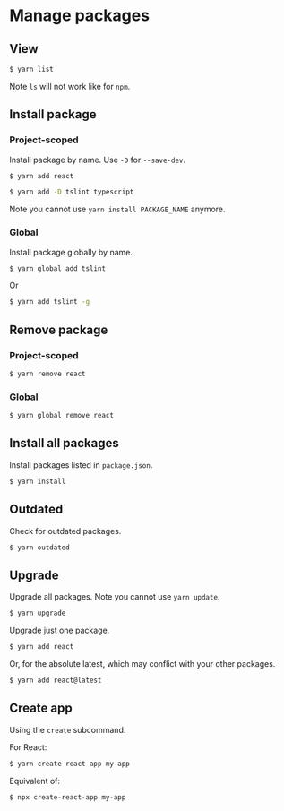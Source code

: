 # Manage packages


## View

```sh
$ yarn list
```

Note `ls` will not work like for `npm`.


## Install package

### Project-scoped

Install package by name. Use `-D` for `--save-dev`.

```sh
$ yarn add react

$ yarn add -D tslint typescript
```

Note you cannot use `yarn install PACKAGE_NAME` anymore.

### Global

Install package globally by name.

```sh
$ yarn global add tslint
```

Or

```sh
$ yarn add tslint -g
```


## Remove package

### Project-scoped

```sh
$ yarn remove react
```

### Global

```sh
$ yarn global remove react
```


## Install all packages

Install packages listed in `package.json`.

```sh
$ yarn install
```


## Outdated

Check for outdated packages.

```sh
$ yarn outdated
```


## Upgrade

Upgrade all packages. Note you cannot use `yarn update`.

```sh
$ yarn upgrade
```

Upgrade just one package.

```sh
$ yarn add react
```

Or, for the absolute latest, which may conflict with your other packages.

```sh
$ yarn add react@latest
```


## Create app

Using the `create` subcommand.

For React:

```sh
$ yarn create react-app my-app
```

Equivalent of:

```sh
$ npx create-react-app my-app 
```
